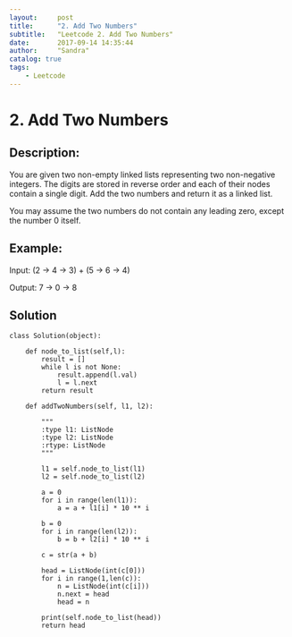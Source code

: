 ```yaml
---
layout:     post
title:      "2. Add Two Numbers"
subtitle:   "Leetcode 2. Add Two Numbers"
date:       2017-09-14 14:35:44
author:     "Sandra"
catalog: true
tags:
    - Leetcode
---
```


# 2. Add Two Numbers

## Description:

You are given two non-empty linked lists representing two non-negative integers. The digits are stored in reverse order and each of their nodes contain a single digit. Add the two numbers and return it as a linked list.

You may assume the two numbers do not contain any leading zero, except the number 0 itself.

## Example:

  Input: (2 -> 4 -> 3) + (5 -> 6 -> 4)

  Output: 7 -> 0 -> 8
  
## Solution
    class Solution(object):
            
        def node_to_list(self,l):      
            result = []   
            while l is not None:  
                result.append(l.val)
                l = l.next 
            return result
                
        def addTwoNumbers(self, l1, l2):
            
            """
            :type l1: ListNode
            :type l2: ListNode
            :rtype: ListNode
            """
            
            l1 = self.node_to_list(l1)
            l2 = self.node_to_list(l2)
            
            a = 0
            for i in range(len(l1)):
                a = a + l1[i] * 10 ** i
                           
            b = 0
            for i in range(len(l2)):
                b = b + l2[i] * 10 ** i

            c = str(a + b)
            
            head = ListNode(int(c[0]))
            for i in range(1,len(c)):
                n = ListNode(int(c[i]))
                n.next = head
                head = n
            
            print(self.node_to_list(head))
            return head
